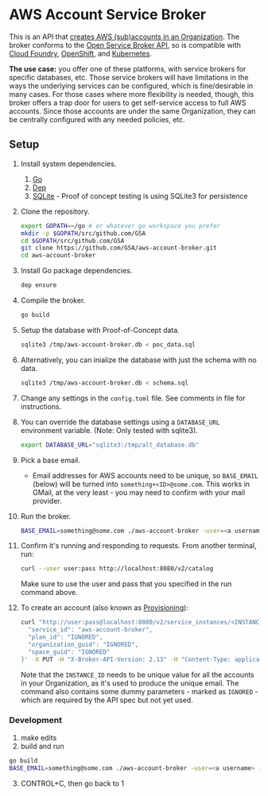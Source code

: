 # AWS Account Service Broker

This is an API that [creates AWS (sub)accounts in an Organization](https://docs.aws.amazon.com/organizations/latest/userguide/orgs_manage_accounts_create.html). The broker conforms to the [Open Service Broker API](https://www.openservicebrokerapi.org/), so is compatible with [Cloud Foundry](https://cloudfoundry.org/), [OpenShift](https://www.openshift.org/), and [Kubernetes](http://kubernetes.io/).

**The use case:** you offer one of these platforms, with service brokers for specific databases, etc. Those service brokers will have limitations in the ways the underlying services can be configured, which is fine/desirable in many cases. For those cases where more flexibility is needed, though, this broker offers a trap door for users to get self-service access to full AWS accounts. Since those accounts are under the same Organization, they can be centrally configured with any needed policies, etc.

## Setup

1. Install system dependencies.
    1. [Go](https://golang.org/)
    1. [Dep](https://golang.github.io/dep/docs/installation.html)
    1. [SQLite](https://www.sqlite.orga) - Proof of concept testing is using SQLite3 for persistence

1. Clone the repository.

    ```sh
    export GOPATH=~/go # or whatever go workspace you prefer
    mkdir -p $GOPATH/src/github.com/GSA
    cd $GOPATH/src/github.com/GSA
    git clone https://github.com/GSA/aws-account-broker.git
    cd aws-account-broker
    ```

1. Install Go package dependencies.

    ```sh
    dep ensure
    ```

1. Compile the broker.

    ```sh
    go build
    ```

1. Setup the database with Proof-of-Concept data.

    ```sh
    sqlite3 /tmp/aws-account-broker.db < poc_data.sql  
    ```

1. Alternatively, you can inialize the database with just the schema with no data.

    ```sh
    sqlite3 /tmp/aws-account-broker.db < schema.sql
    ```

1. Change any settings in the `config.toml` file.  See comments in file for
instructions.

2. You can override the database settings using a `DATABASE_URL` environment variable.
(Note: Only tested with sqlite3).

    ```sh
    export DATABASE_URL="sqlite3:/tmp/alt_database.db"
    ```
    
1. Pick a base email.
    * Email addresses for AWS accounts need to be unique, so `BASE_EMAIL` (below) will be turned into `something+<ID>@some.com`. This works in GMail, at the very least - you may need to confirm with your mail provider.
1. Run the broker.

    ```sh
    BASE_EMAIL=something@some.com ./aws-account-broker -user=<a username> -pass=<a password>
    ```

1. Confirm it's running and responding to requests. From another terminal, run:

    ```sh
    curl --user user:pass http://localhost:8080/v2/catalog
    ```

    Make sure to use the user and pass that you specified in the run command above.

1. To create an account (also known as [Provisioning](https://github.com/openservicebrokerapi/servicebroker/blob/v2.13/spec.md#provisioning)):

    ```sh
    curl "http://user:pass@localhost:8080/v2/service_instances/<INSTANCE_ID>?accepts_incomplete=true" -d '{
      "service_id": "aws-account-broker",
      "plan_id": "IGNORED",
      "organization_guid": "IGNORED",
      "space_guid": "IGNORED"
    }' -X PUT -H "X-Broker-API-Version: 2.13" -H "Content-Type: application/json"
    ```

    Note that the `INSTANCE_ID` needs to be unique value for all the accounts in your Organization, as it's used to produce the unique email. The command also contains some dummy parameters - marked as `IGNORED` - which are required by the API spec but not yet used.

### Development

1. make edits
2. build and run

  ```sh
  go build
  BASE_EMAIL=something@some.com ./aws-account-broker -user=<a username> -pass=<a password>
  ```

3. CONTROL+C, then go back to 1
